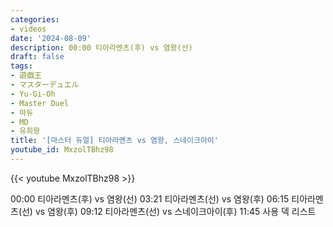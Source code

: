 ```yaml
---
categories:
- videos
date: '2024-08-09'
description: 00:00 티아라멘츠(후) vs 염왕(선)
draft: false
tags:
- 遊戯王
- マスターデュエル
- Yu-Gi-Oh
- Master Duel
- 마듀
- MD
- 유희왕
title: '[마스터 듀얼] 티아라멘츠 vs 염왕, 스네이크아이'
youtube_id: MxzolTBhz98
---
```



{{< youtube MxzolTBhz98 >}}

00:00 티아라멘츠(후) vs 염왕(선)
03:21 티아라멘츠(선) vs 염왕(후)
06:15 티아라멘츠(선) vs 염왕(후)
09:12 티아라멘츠(선) vs 스네이크아이(후)
11:45 사용 덱 리스트